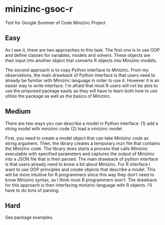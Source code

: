 # minizinc-gsoc-r
Test for Google Summer of Code Minizinc Project
## Easy
As I see it, there are two approaches to this task. The first one is to use OOP and define classes for variables, models and solvers. These objects are then input into another object that converts R objects into Minizinc models. 

The second approach is to copy Python interface to Minizinc. From my observations, the main drawback of Python interface is that users need to already be familiar with Minizinc language in order to use it. However it is an easier way to write interface. I'm afraid that most R users will not be able to use the proposed package easily as they will have to learn both how to use utilize the package as well as the basics of Minizinc.   

## Medium
There are two ways you can describe a model in Python interface: 
(1) add a string model with minizinc code 
(2) load a minizinc model.
 
First, you need to create a model object that can take Minizinc code as string argument. Then, the library creates a temporary mzn file that contains the Minizinc code. The library does starts a process that calls Minizinc executable with specified parameters and captures the output of Minizinc into a JSON file that is then parsed. The main drawback of python interface is that users already need to know a bit about Minizinc. 
For R interface I want to use OOP principles and create objects that describe a model. This will be more intuitive for R programmers since this way they don’t need to know Minizinc syntax, as I think most R programmers won’t. The drawback for this approach is then interfacing minizinc language with R objects. I’ll have to do tons of parsing. 

## Hard 
See package examples. 

